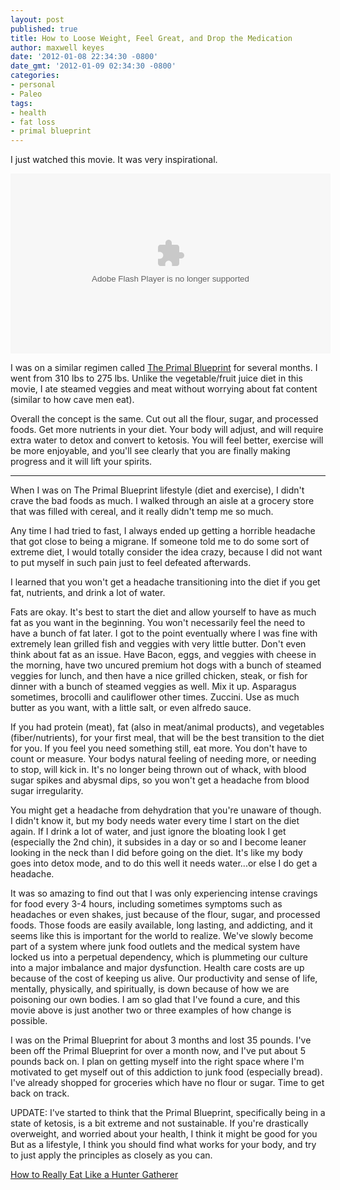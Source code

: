 ```yaml
---
layout: post
published: true
title: How to Loose Weight, Feel Great, and Drop the Medication
author: maxwell keyes
date: '2012-01-08 22:34:30 -0800'
date_gmt: '2012-01-09 02:34:30 -0800'
categories:
- personal
- Paleo
tags:
- health
- fat loss
- primal blueprint
---
```


I just watched this movie. It was very inspirational.

<object width="512" height="288" classid="clsid:d27cdb6e-ae6d-11cf-96b8-444553540000"
  codebase="http://download.macromedia.com/pub/shockwave/cabs/flash/swflash.cab#version=6,0,40,0">
  <param name="allowFullScreen" value="true" />
  <param name="src" value="http://www.hulu.com/embed/GDauqN1yS1-kSS-mQF2Ipw" />
  <param name="allowfullscreen" value="true" />
  <embed width="512" height="288" type="application/x-shockwave-flash"
    src="http://www.hulu.com/embed/GDauqN1yS1-kSS-mQF2Ipw" allowFullScreen="true"
    allowfullscreen="true" />
</object>

I was on a similar regimen called [The Primal
Blueprint](http://www.marksdailyapple.com/primal-blueprint-101/) for several
months. I went from 310 lbs to 275 lbs. Unlike the vegetable/fruit juice diet in
this movie, I ate steamed veggies and meat without worrying about fat content
(similar to how cave men eat).

Overall the concept is the same. Cut out all the flour, sugar, and processed
foods. Get more nutrients in your diet. Your body will adjust, and will require
extra water to detox and convert to ketosis. You will feel better, exercise will
be more enjoyable, and you'll see clearly that you are finally making progress
and it will lift your spirits.

----

When I was on The Primal Blueprint lifestyle (diet and exercise), I didn't crave
the bad foods as much. I walked through an aisle at a grocery store that was
filled with cereal, and it really didn't temp me so much.

Any time I had tried to fast, I always ended up getting a horrible headache that
got close to being a migrane. If someone told me to do some sort of extreme
diet, I would totally consider the idea crazy, because I did not want to put
myself in such pain just to feel defeated afterwards.

I learned that you won't get a headache transitioning into the diet if you get
fat, nutrients, and drink a lot of water.

Fats are okay. It's best to start the diet and allow yourself to have as much
fat as you want in the beginning. You won't necessarily feel the need to have a
bunch of fat later. I got to the point eventually where I was fine with
extremely lean grilled fish and veggies with very little butter. Don't even
think about fat as an issue. Have Bacon, eggs, and veggies with cheese in the
morning, have two uncured premium hot dogs with a bunch of steamed veggies for
lunch, and then have a nice grilled chicken, steak, or fish for dinner with a
bunch of steamed veggies as well. Mix it up. Asparagus sometimes, brocolli and
cauliflower other times. Zuccini. Use as much butter as you want, with a little
salt, or even alfredo sauce.

If you had protein (meat), fat (also in meat/animal products), and vegetables
(fiber/nutrients), for your first meal, that will be the best transition to the
diet for you. If you feel you need something still, eat more. You don't have to
count or measure. Your bodys natural feeling of needing more, or needing to
stop, will kick in. It's no longer being thrown out of whack, with blood sugar
spikes and abysmal dips, so you won't get a headache from blood sugar
irregularity.

You might get a headache from dehydration that you're unaware of though. I
didn't know it, but my body needs water every time I start on the diet again. If
I drink a lot of water, and just ignore the bloating look I get (especially the
2nd chin), it subsides in a day or so and I become leaner looking in the neck
than I did before going on the diet. It's like my body goes into detox mode, and
to do this well it needs water...or else I do get a headache.

It was so amazing to find out that I was only experiencing intense cravings for
food every 3-4 hours, including sometimes symptoms such as headaches or even
shakes, just because of the flour, sugar, and processed foods. Those foods are
easily available, long lasting, and addicting, and it seems like this is
important for the world to realize. We've slowly become part of a system where
junk food outlets and the medical system have locked us into a perpetual
dependency, which is plummeting our culture into a major imbalance and major
dysfunction. Health care costs are up because of the cost of keeping us alive.
Our productivity and sense of life, mentally, physically, and spiritually, is
down because of how we are poisoning our own bodies. I am so glad that I've
found a cure, and this movie above is just another two or three examples of how
change is possible.

I was on the Primal Blueprint for about 3 months and lost 35 pounds. I've been
off the Primal Blueprint for over a month now, and I've put about 5 pounds back
on. I plan on getting myself into the right space where I'm motivated to get
myself out of this addiction to junk food (especially bread). I've already
shopped for groceries which have no flour or sugar. Time to get back on track.

UPDATE: I've started to think that the Primal Blueprint, specifically being in a
state of ketosis, is a bit extreme and not sustainable. If you're drastically
overweight, and worried about your health, I think it might be good for you But
as a lifestyle, I think you should find what works for your body, and try to
just apply the principles as closely as you can.

[How to Really Eat Like a Hunter Gatherer][]

[How to Really Eat Like a Hunter Gatherer]: http://www.scientificamerican.com/article.cfm?id=why-paleo-diet-half-baked-how-hunter-gatherer-really-eat
